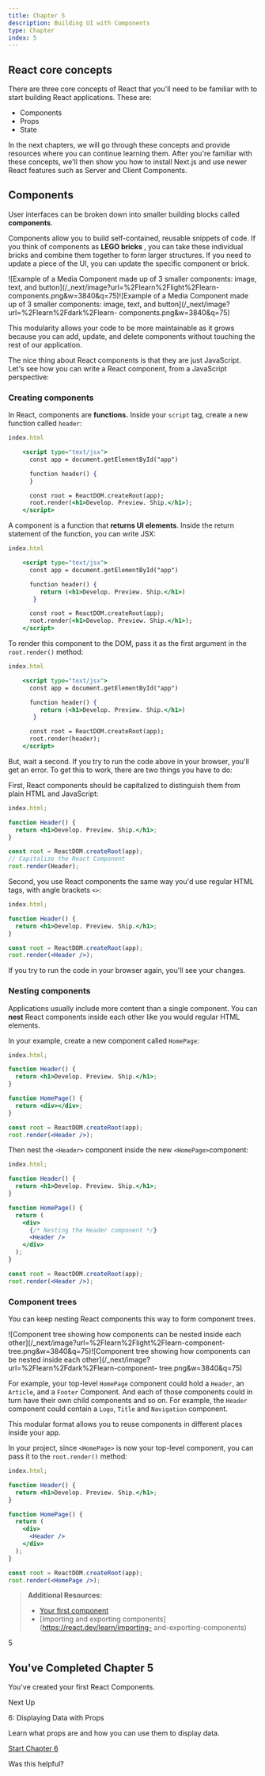 ```yaml
---
title: Chapter 5
description: Building UI with Components
type: Chapter
index: 5
---
```


## React core concepts

There are three core concepts of React that you'll need to be familiar with to
start building React applications. These are:

- Components
- Props
- State

In the next chapters, we will go through these concepts and provide resources
where you can continue learning them. After you're familiar with these
concepts, we'll then show you how to install Next.js and use newer React
features such as Server and Client Components.

## Components

User interfaces can be broken down into smaller building blocks called
**components**.

Components allow you to build self-contained, reusable snippets of code. If
you think of components as **LEGO bricks** , you can take these individual
bricks and combine them together to form larger structures. If you need to
update a piece of the UI, you can update the specific component or brick.

![Example of a Media Component made up of 3 smaller components: image, text,
and button](/\_next/image?url=%2Flearn%2Flight%2Flearn-
components.png&w=3840&q=75)![Example of a Media Component made up of 3 smaller
components: image, text, and button](/\_next/image?url=%2Flearn%2Fdark%2Flearn-
components.png&w=3840&q=75)

This modularity allows your code to be more maintainable as it grows because
you can add, update, and delete components without touching the rest of our
application.

The nice thing about React components is that they are just JavaScript. Let's
see how you can write a React component, from a JavaScript perspective:

### Creating components

In React, components are **functions.** Inside your `script` tag, create a new
function called `header`:

```jsx
index.html

    <script type="text/jsx">
      const app = document.getElementById("app")

      function header() {
      }

      const root = ReactDOM.createRoot(app);
      root.render(<h1>Develop. Preview. Ship.</h1>);
    </script>

```

A component is a function that **returns UI elements**. Inside the return
statement of the function, you can write JSX:

```jsx
index.html

    <script type="text/jsx">
      const app = document.getElementById("app")

      function header() {
         return (<h1>Develop. Preview. Ship.</h1>)
       }

      const root = ReactDOM.createRoot(app);
      root.render(<h1>Develop. Preview. Ship.</h1>);
    </script>
```

To render this component to the DOM, pass it as the first argument in the
`root.render()` method:

```jsx
index.html

    <script type="text/jsx">
      const app = document.getElementById("app")

      function header() {
         return (<h1>Develop. Preview. Ship.</h1>)
       }

      const root = ReactDOM.createRoot(app);
      root.render(header);
    </script>
```

But, wait a second. If you try to run the code above in your browser, you'll
get an error. To get this to work, there are two things you have to do:

First, React components should be capitalized to distinguish them from plain
HTML and JavaScript:

```jsx
index.html;

function Header() {
  return <h1>Develop. Preview. Ship.</h1>;
}

const root = ReactDOM.createRoot(app);
// Capitalize the React Component
root.render(Header);
```

Second, you use React components the same way you'd use regular HTML tags,
with angle brackets `<>`:

```jsx
index.html;

function Header() {
  return <h1>Develop. Preview. Ship.</h1>;
}

const root = ReactDOM.createRoot(app);
root.render(<Header />);
```

If you try to run the code in your browser again, you'll see your changes.

### Nesting components

Applications usually include more content than a single component. You can
**nest** React components inside each other like you would regular HTML
elements.

In your example, create a new component called `HomePage`:

```jsx
index.html;

function Header() {
  return <h1>Develop. Preview. Ship.</h1>;
}

function HomePage() {
  return <div></div>;
}

const root = ReactDOM.createRoot(app);
root.render(<Header />);
```

Then nest the `<Header>` component inside the new `<HomePage>`component:

```jsx
index.html;

function Header() {
  return <h1>Develop. Preview. Ship.</h1>;
}

function HomePage() {
  return (
    <div>
      {/* Nesting the Header component */}
      <Header />
    </div>
  );
}

const root = ReactDOM.createRoot(app);
root.render(<Header />);
```

### Component trees

You can keep nesting React components this way to form component trees.

![Component tree showing how components can be nested inside each
other](/\_next/image?url=%2Flearn%2Flight%2Flearn-component-
tree.png&w=3840&q=75)![Component tree showing how components can be nested
inside each other](/\_next/image?url=%2Flearn%2Fdark%2Flearn-component-
tree.png&w=3840&q=75)

For example, your top-level `HomePage` component could hold a `Header`, an
`Article`, and a `Footer` Component. And each of those components could in
turn have their own child components and so on. For example, the `Header`
component could contain a `Logo`, `Title` and `Navigation` component.

This modular format allows you to reuse components in different places inside
your app.

In your project, since `<HomePage>` is now your top-level component, you can
pass it to the `root.render()` method:

```jsx
index.html;

function Header() {
  return <h1>Develop. Preview. Ship.</h1>;
}

function HomePage() {
  return (
    <div>
      <Header />
    </div>
  );
}

const root = ReactDOM.createRoot(app);
root.render(<HomePage />);
```

> **Additional Resources:**
>
> - [Your first component](https://react.dev/learn/your-first-component)
> - [Importing and exporting components](https://react.dev/learn/importing-
>   and-exporting-components)

5

## You've Completed Chapter 5

You've created your first React Components.

Next Up

6: Displaying Data with Props

Learn what props are and how you can use them to display data.

[Start Chapter 6](/learn/react-foundations/displaying-data-with-props)

Was this helpful?
